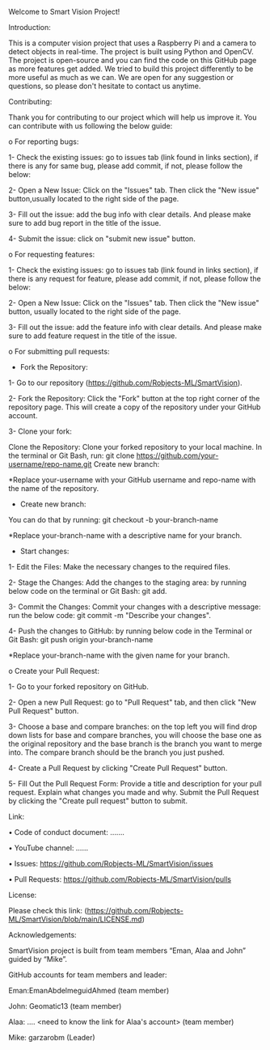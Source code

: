 Welcome to Smart Vision Project!

Introduction:

This is a computer vision project that uses a Raspberry Pi and a camera to detect objects in real-time. The project is built using Python and OpenCV. The project is open-source and you can find the code on this GitHub page as more features get added. We tried to build this project differently to be more useful as much as we can. We are open for any suggestion or questions, so please don't hesitate to contact us anytime.

Contributing: 

Thank you for contributing to our project which will help us improve it. You can contribute with us following the below guide: 

o For reporting bugs: 

1-	Check the existing issues: go to issues tab (link found in links section), if there is any for same bug, please add commit, if not, please follow the below:

2- Open a New Issue: Click on the "Issues" tab. Then click the "New issue" button,usually located to the right side of the page.

3- Fill out the issue: add the bug info with clear details. And please make sure to add bug report in the title of the issue.

4- Submit the issue: click on "submit new issue" button.

o For requesting features: 

1-	Check the existing issues: go to issues tab (link found in links section), if there is any request for feature, please add commit, if not, please follow the below:

2-	Open a New Issue: Click on the "Issues" tab. Then click the "New issue" button, usually located to the right side of the page.

3-	Fill out the issue: add the feature info with clear details. And please make sure to add feature request in the title of the issue.

o For submitting pull requests: 

- Fork the Repository:

1- Go to our repository (https://github.com/Robjects-ML/SmartVision).

2- Fork the Repository: Click the "Fork" button at the top right corner of the repository page. This will create a copy of the repository under your GitHub account.

3-	Clone your fork: 

Clone the Repository: Clone your forked repository to your local machine. In the terminal or Git Bash, 
run: git clone https://github.com/your-username/repo-name.git Create new branch:

*Replace your-username with your GitHub username and repo-name with the name of the repository.

-	Create new branch:

You can do that by running: git checkout -b your-branch-name 

*Replace your-branch-name with a descriptive name for your branch.

- Start changes:

1-	Edit the Files: Make the necessary changes to the required files.

2-	Stage the Changes: Add the changes to the staging area: by running below code on the terminal or Git Bash: 
git add.

3-	 Commit the Changes: Commit your changes with a descriptive message: run the below code: 
git commit -m "Describe your changes". 

4-	Push the changes to GitHub: by running below code in the Terminal or Git Bash: git push origin your-branch-name 

*Replace your-branch-name with the given name for your branch. 

o	Create your Pull Request:

1- Go to your forked repository on GitHub.

2- Open a new Pull Request: go to "Pull Request" tab, and then click "New Pull Request" button.

3- Choose a base and compare branches: on the top left you will find drop down lists for base and compare branches, you will choose the base one as the original repository and the base branch is the branch you want to merge into. The compare branch should be the branch you just pushed.

4- Create a Pull Request by clicking "Create Pull Request" button.

5- Fill Out the Pull Request Form: Provide a title and description for your pull request. Explain what changes you made and why.
Submit the Pull Request by clicking the "Create pull request" button to submit.

Link:

•	Code of conduct document: …….

•	YouTube channel: …… 

•	Issues: https://github.com/Robjects-ML/SmartVision/issues

•	Pull Requests: https://github.com/Robjects-ML/SmartVision/pulls

License: 

Please check this link: (https://github.com/Robjects-ML/SmartVision/blob/main/LICENSE.md)

Acknowledgements: 

SmartVision project is built from team members “Eman, Alaa and John” guided by “Mike”. 

GitHub accounts for team members and leader:

 Eman:EmanAbdelmeguidAhmed (team member)
 
John: Geomatic13 (team member)

Alaa: .... <need to know the link for Alaa's account> (team member)

Mike: garzarobm (Leader)
